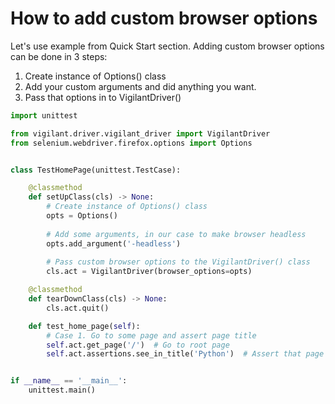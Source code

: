 # How to add custom browser options

Let's use example from Quick Start section.
Adding custom browser options can be done in 3 steps:
1. Create instance of Options() class
2. Add your custom arguments and did anything you want.
3. Pass that options in to VigilantDriver()

```python
import unittest

from vigilant.driver.vigilant_driver import VigilantDriver
from selenium.webdriver.firefox.options import Options


class TestHomePage(unittest.TestCase):

    @classmethod
    def setUpClass(cls) -> None:
        # Create instance of Options() class
        opts = Options()                    
        
        # Add some arguments, in our case to make browser headless
        opts.add_argument('-headless')                 
        
        # Pass custom browser options to the VigilantDriver() class
        cls.act = VigilantDriver(browser_options=opts) 

    @classmethod
    def tearDownClass(cls) -> None:
        cls.act.quit()

    def test_home_page(self):
        # Case 1. Go to some page and assert page title
        self.act.get_page('/')  # Go to root page
        self.act.assertions.see_in_title('Python')  # Assert that page title contains 'Python' string


if __name__ == '__main__':
    unittest.main()

```